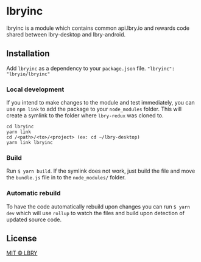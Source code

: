 # lbryinc
lbryinc is a module which contains common api.lbry.io and rewards code shared between lbry-desktop and lbry-android.

## Installation
Add `lbryinc` as a dependency to your `package.json` file.
`"lbryinc": "lbryio/lbryinc"`

### Local development
If you intend to make changes to the module and test immediately, you can use `npm link` to add the package to your `node_modules` folder. This will create a symlink to the folder where `lbry-redux` was cloned to.
```
cd lbryinc
yarn link
cd /<path>/<to>/<project> (ex: cd ~/lbry-desktop)
yarn link lbryinc
````

### Build
Run `$ yarn build`. If the symlink does not work, just build the file and move the `bundle.js` file in to the `node_modules/` folder.

### Automatic rebuild
To have the code automatically rebuild upon changes you can run `$ yarn dev` which will use `rollup` to watch the files and build upon detection of updated source code.

## License

[MIT © LBRY](LICENSE)
